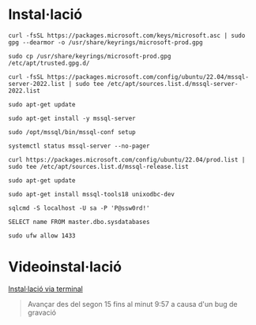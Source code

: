 # Instal·lació


```curl -fsSL https://packages.microsoft.com/keys/microsoft.asc | sudo gpg --dearmor -o /usr/share/keyrings/microsoft-prod.gpg ```


```sudo cp /usr/share/keyrings/microsoft-prod.gpg  /etc/apt/trusted.gpg.d/ ```


```curl -fsSL https://packages.microsoft.com/config/ubuntu/22.04/mssql-server-2022.list | sudo tee /etc/apt/sources.list.d/mssql-server-2022.list```


```sudo apt-get update```


```sudo apt-get install -y mssql-server```


```sudo /opt/mssql/bin/mssql-conf setup```


```systemctl status mssql-server --no-pager```


```curl https://packages.microsoft.com/config/ubuntu/22.04/prod.list | sudo tee /etc/apt/sources.list.d/mssql-release.list```


```sudo apt-get update ```


```sudo apt-get install mssql-tools18 unixodbc-dev ```


```sqlcmd -S localhost -U sa -P 'P@ssw0rd!' ```


```SELECT name FROM master.dbo.sysdatabases ```


```sudo ufw allow 1433 ```


# Videoinstal·lació

[Instal·lació via terminal]( https://asciinema.org/a/VzjwT4jeIrALCy2HiUl0adpQ5)
>Avançar des del segon 15 fins al minut 9:57 a causa d'un bug de gravació
